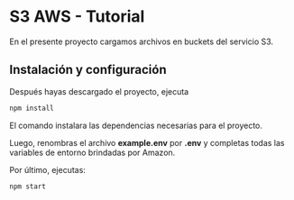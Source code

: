# S3 AWS - Tutorial

En el presente proyecto cargamos archivos en buckets del servicio S3.

## Instalación y configuración

Después hayas descargado el proyecto, ejecuta

```bash
npm install
```
El comando instalara las dependencias necesarias para el proyecto.

Luego, renombras el archivo **example.env** por **.env** y completas todas las variables de entorno brindadas por Amazon.

Por último, ejecutas:
 
```bash
npm start
```